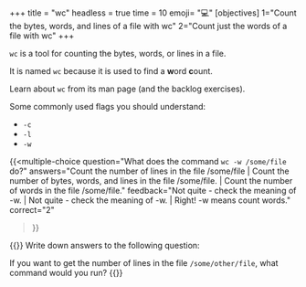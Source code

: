 +++
title = "wc"
headless = true
time = 10
emoji= "💻"
[objectives]
    1="Count the bytes, words, and lines of a file with wc"
    2="Count just the words of a file with wc"
+++

`wc` is a tool for counting the bytes, words, or lines in a file.

It is named `wc` because it is used to find a **w**ord **c**ount.

Learn about `wc` from its man page (and the backlog exercises).

Some commonly used flags you should understand:
* `-c`
* `-l`
* `-w`

{{<multiple-choice
question="What does the command `wc -w /some/file` do?"
answers="Count the number of lines in the file /some/file | Count the number of bytes, words, and lines in the file /some/file. | Count the number of words in the file /some/file."
feedback="Not quite - check the meaning of -w. | Not quite - check the meaning of -w. | Right! -w means count words."
correct="2"
>}}


{{<note type="Exercise">}}
Write down answers to the following question:

If you want to get the number of lines in the file `/some/other/file`, what command would you run?
{{</note>}}
